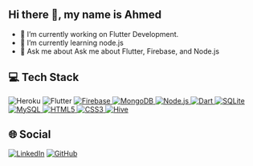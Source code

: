 ## Hi there 👋, my name is Ahmed
- 🔭 I’m currently working on Flutter Development. 
- 🌱 I’m currently learning node.js 
- 💬 Ask me about Ask me about Flutter, Firebase, and Node.js
## :computer: Tech Stack
<a  target="_blank">
  <img src="https://img.shields.io/badge/Heroku-%23430098.svg?style=for-the-badge&logo=heroku&logoColor=white" alt="Heroku">
</a>
<a target="_blank">
  <img src="https://img.shields.io/badge/Flutter-%2302569B.svg?style=for-the-badge&logo=flutter&logoColor=white" alt="Flutter">
</a>
<a href="https://firebase.google.com/" target="_blank">
  <img src="https://img.shields.io/badge/Firebase-%23039BE5.svg?style=for-the-badge&logo=firebase&logoColor=white" alt="Firebase">
</a>
<a href="https://www.mongodb.com/" target="_blank">
  <img src="https://img.shields.io/badge/MongoDB-%2347A248.svg?style=for-the-badge&logo=mongodb&logoColor=white" alt="MongoDB">
</a>
<a href="https://nodejs.org/" target="_blank">
  <img src="https://img.shields.io/badge/Node.js-%23339933.svg?style=for-the-badge&logo=nodedotjs&logoColor=white" alt="Node.js">
</a>
<a href="https://dart.dev/" target="_blank">
  <img src="https://img.shields.io/badge/Dart-%230175C2.svg?style=for-the-badge&logo=dart&logoColor=white" alt="Dart">
</a>
  <a href="https://www.sqlite.org/" target="_blank">
    <img src="https://img.shields.io/badge/SQLite-%23003B57.svg?style=for-the-badge&logo=sqlite&logoColor=white" alt="SQLite">
  </a>
  <a href="https://www.mysql.com/" target="_blank">
    <img src="https://img.shields.io/badge/MySQL-%234479A1.svg?style=for-the-badge&logo=mysql&logoColor=white" alt="MySQL">
  </a>
  <a href="https://developer.mozilla.org/en-US/docs/Web/HTML" target="_blank">
    <img src="https://img.shields.io/badge/HTML5-%23E34F26.svg?style=for-the-badge&logo=html5&logoColor=white" alt="HTML5">
  </a>
  <a href="https://developer.mozilla.org/en-US/docs/Web/CSS" target="_blank">
    <img src="https://img.shields.io/badge/CSS3-%231572B6.svg?style=for-the-badge&logo=css3&logoColor=white" alt="CSS3">
  </a>
  <a href="https://hivedb.dev/" target="_blank">
  <img src="https://img.shields.io/badge/Hive-%23FFC107.svg?style=for-the-badge&logo=hive&logoColor=black" alt="Hive">
</a>
  
## :globe_with_meridians: Social
[![LinkedIn](https://img.shields.io/badge/LinkedIn-0077B5?style=flat-square&logo=linkedin)](https://linkedin.com/in/ahmed--shalaby)
[![GitHub](https://img.shields.io/badge/GitHub-181717?style=flat-square&logo=github)](https://github.com/Ashalabyy)
  

